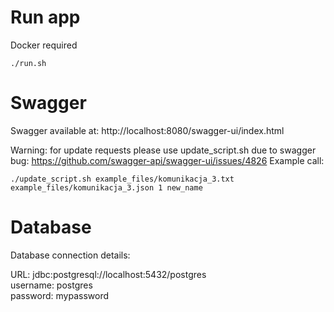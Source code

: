 # Run app
Docker required
```shell
./run.sh
```

# Swagger
Swagger available at: http://localhost:8080/swagger-ui/index.html

Warning: for update requests please use update_script.sh due to swagger bug: https://github.com/swagger-api/swagger-ui/issues/4826
Example call:
```shell
./update_script.sh example_files/komunikacja_3.txt example_files/komunikacja_3.json 1 new_name
```

# Database
Database connection details:

URL: jdbc:postgresql://localhost:5432/postgres<br/>
username: postgres<br/>
password: mypassword<br/>